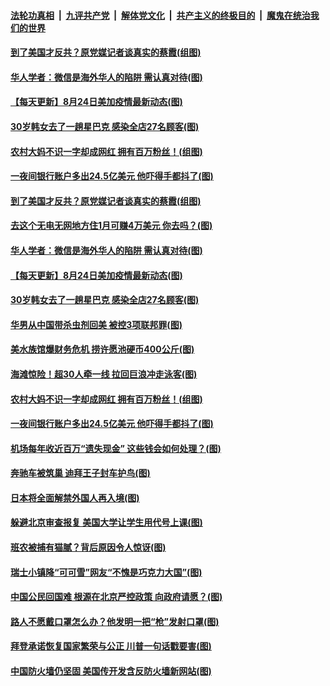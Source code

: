####  [法轮功真相](../../../../basic/blob/master/README.md?t=08252102) &nbsp;|&nbsp; [九评共产党](../../../../9ping.md/blob/master/README.md?t=08252102) &nbsp;|&nbsp; [解体党文化](../../../../jtdwh.md/blob/master/README.md?t=08252102)  &nbsp;|&nbsp; [共产主义的终极目的](../../../../gczydzjmd.md/blob/master/README.md?t=08252102) &nbsp;|&nbsp; [魔鬼在统治我们的世界](../../../../mgztzwmdsj.md/blob/master/README.md?t=08252102) 

#### [到了美国才反共？原党媒记者谈真实的蔡霞(组图)](../pages/p3/944083.md?t=08252102) 

#### [华人学者：微信是海外华人的陷阱 需认真对待(图)](../pages/p3/944052.md?t=08252102) 

#### [【每天更新】8月24日美加疫情最新动态(图)](../pages/p3/941940.md?t=08252102) 

#### [30岁韩女去了一趟星巴克 感染全店27名顾客(图)](../pages/p3/944041.md?t=08252102) 

#### [农村大妈不识一字却成网红 拥有百万粉丝！(组图)](../pages/p3/943961.md?t=08252102) 

#### [一夜间银行账户多出24.5亿美元 他吓得手都抖了(图)](../pages/p3/943920.md?t=08252102) 

#### [到了美国才反共？原党媒记者谈真实的蔡霞(组图)](../pages/p3/944083.md?t=08252102) 

#### [去这个无电无网地方住1月可赚4万美元 你去吗？(图)](../pages/p3/944058.md?t=08252102) 

#### [华人学者：微信是海外华人的陷阱 需认真对待(图)](../pages/p3/944052.md?t=08252102) 

#### [【每天更新】8月24日美加疫情最新动态(图)](../pages/p3/941940.md?t=08252102) 

#### [30岁韩女去了一趟星巴克 感染全店27名顾客(图)](../pages/p3/944041.md?t=08252102) 

#### [华男从中国带杀虫剂回美 被控3项联邦罪(图)](../pages/p3/944022.md?t=08252102) 

#### [美水族馆爆财务危机 捞许愿池硬币400公斤(图)](../pages/p3/943990.md?t=08252102) 

#### [海滩惊险！超30人牵一线 拉回巨浪冲走泳客(图)](../pages/p3/943986.md?t=08252102) 

#### [农村大妈不识一字却成网红 拥有百万粉丝！(组图)](../pages/p3/943961.md?t=08252102) 

#### [一夜间银行账户多出24.5亿美元 他吓得手都抖了(图)](../pages/p3/943920.md?t=08252102) 

#### [机场每年收近百万“遗失现金” 这些钱会如何处理？(图)](../pages/p3/943915.md?t=08252102) 

#### [奔驰车被筑巢 迪拜王子封车护鸟(图)](../pages/p3/943895.md?t=08252102) 

#### [日本将全面解禁外国人再入境(图)](../pages/p3/943891.md?t=08252102) 

#### [躲避北京审查报复 美国大学让学生用代号上课(图)](../pages/p3/943888.md?t=08252102) 

#### [班农被捕有猫腻？背后原因令人惊讶(图)](../pages/p3/943875.md?t=08252102) 

#### [瑞士小镇降“可可雪”网友“不愧是巧克力大国”(图)](../pages/p3/943867.md?t=08252102) 

#### [中国公民回国难 根源在北京严控政策 向政府请愿？(图)](../pages/p3/943846.md?t=08252102) 

#### [路人不愿戴口罩怎么办？他发明一把“枪”发射口罩(图)](../pages/p3/943684.md?t=08252102) 

#### [拜登承诺恢复国家繁荣与公正 川普一句话戳要害(图)](../pages/p3/943764.md?t=08252102) 

#### [中国防火墙仍坚固 美国传开发含反防火墙新网站(图)](../pages/p3/943759.md?t=08252102) 

